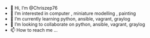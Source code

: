 - 👋 Hi, I’m @Chriszep76
- 👀 I’m interested in computer , miniature modelling , painting
- 🌱 I’m currently learning python, ansible, vagrant, graylog
- 💞️ I’m looking to collaborate on python, ansible, vagrant, graylog
- 📫 How to reach me ...

<!---
Chriszep76/Chriszep76 is a ✨ special ✨ repository because its `README.md` (this file) appears on your GitHub profile.
You can click the Preview link to take a look at your changes.
--->
